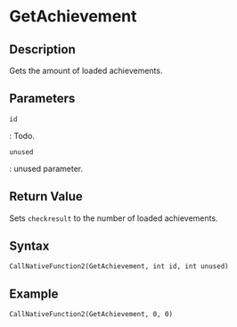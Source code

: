 # GetAchievement

## Description

Gets the amount of loaded achievements.

## Parameters

`id`

:   Todo.

`unused`

:   unused parameter.

## Return Value

Sets `checkresult` to the number of loaded achievements.

## Syntax

```
CallNativeFunction2(GetAchievement, int id, int unused)
```

## Example

```
CallNativeFunction2(GetAchievement, 0, 0)
```